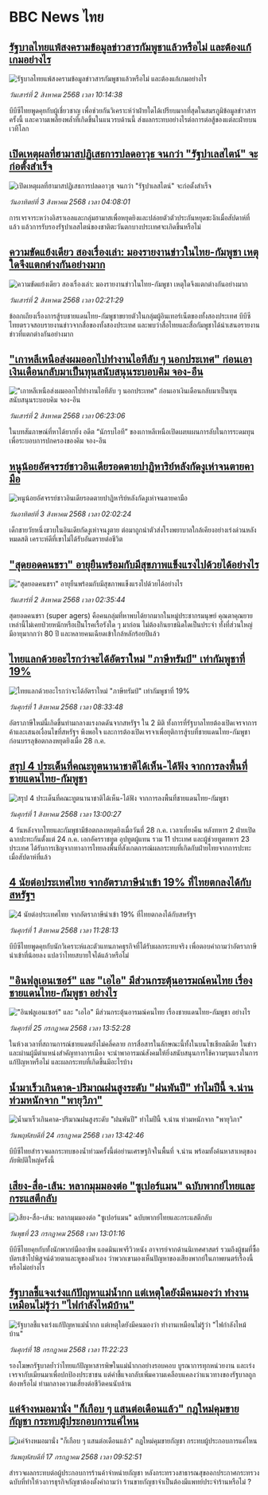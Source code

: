 # BBC News ไทย## [รัฐบาลไทยแพ้สงครามข้อมูลข่าวสารกัมพูชาแล้วหรือไม่ และต้องแก้เกมอย่างไร](https://www.bbc.com/thai/articles/cvgn9vln435o?at_medium=RSS&at_campaign=rss?at_campaign=githubrss)![รัฐบาลไทยแพ้สงครามข้อมูลข่าวสารกัมพูชาแล้วหรือไม่ และต้องแก้เกมอย่างไร](https://ichef.bbci.co.uk/ace/ws/240/cpsprodpb/5bec/live/4c94aa70-6f7a-11f0-af20-030418be2ca5.jpg)_วันเสาร์ที่ 2 สิงหาคม 2568 เวลา 10:14:38_บีบีซีไทยพูดคุยกับผู้เชี่ยวชาญ เพื่อช่วยกันวิเคราะห์ว่าฝ่ายใดได้เปรียบมากที่สุดในสมรภูมิข้อมูลข่าวสารครั้งนี้ และความเพลี่ยงพล้ำที่เกิดขึ้นในแนวรบด้านนี้ ส่งผลกระทบอย่างไรต่อการต่อสู้ของแต่ละฝ่ายบนเวทีโลก## [เปิดเหตุผลที่ฮามาสปฏิเสธการปลดอาวุธ จนกว่า "รัฐปาเลสไตน์" จะก่อตั้งสำเร็จ](https://www.bbc.com/thai/articles/c98ly234prjo?at_medium=RSS&at_campaign=rss?at_campaign=githubrss)![เปิดเหตุผลที่ฮามาสปฏิเสธการปลดอาวุธ จนกว่า "รัฐปาเลสไตน์" จะก่อตั้งสำเร็จ](https://ichef.bbci.co.uk/ace/ws/240/cpsprodpb/bccd/live/da2d7ce0-6fc5-11f0-8ffe-3df81ff67cb1.png)_วันอาทิตย์ที่ 3 สิงหาคม 2568 เวลา 04:08:01_การเจรจาระหว่างอิสราเอลและกลุ่มฮามาสเพื่อหยุดยิงและปล่อยตัวตัวประกันหยุดชะงักเมื่อสัปดาห์ที่แล้ว แล้วการรับรองรัฐปาเลสไตน์ของชาติตะวันตกบางประเทศจะเกิดขึ้นหรือไม่## [ความขัดแย้งเดียว สองเรื่องเล่า: มองรายงานข่าวในไทย-กัมพูชา เหตุใดจึงแตกต่างกันอย่างมาก](https://www.bbc.com/thai/articles/ckgj9nj8q2yo?at_medium=RSS&at_campaign=rss?at_campaign=githubrss)![ความขัดแย้งเดียว สองเรื่องเล่า: มองรายงานข่าวในไทย-กัมพูชา เหตุใดจึงแตกต่างกันอย่างมาก](https://ichef.bbci.co.uk/ace/ws/240/cpsprodpb/c720/live/35ac2d10-6f48-11f0-af20-030418be2ca5.jpg)_วันเสาร์ที่ 2 สิงหาคม 2568 เวลา 02:21:29_ข้อถกเถียงเรื่องการสู้รบชายแดนไทย-กัมพูชาขยายตัวในกลุ่มผู้อินเทอร์เน็ตของทั้งสองประเทศ บีบีซีไทยตรวจสอบรายงานข่าวจากสื่อของทั้งสองประเทศ และพบว่าสื่อไทยและสื่อกัมพูชาได้นำเสนอรายงานข่าวที่แตกต่างกันอย่างมาก## ["เกาหลีเหนือส่งผมออกไปทำงานไอทีลับ ๆ นอกประเทศ" ก่อนเอาเงินเดือนกลับมาเป็นทุนสนับสนุนระบอบคิม จอง-อึน](https://www.bbc.com/thai/articles/c9vdmmw0v70o?at_medium=RSS&at_campaign=rss?at_campaign=githubrss)!["เกาหลีเหนือส่งผมออกไปทำงานไอทีลับ ๆ นอกประเทศ" ก่อนเอาเงินเดือนกลับมาเป็นทุนสนับสนุนระบอบคิม จอง-อึน](https://ichef.bbci.co.uk/ace/ws/240/cpsprodpb/eb33/live/32a26160-5900-11f0-b5c5-012c5796682d.jpg)_วันเสาร์ที่ 2 สิงหาคม 2568 เวลา 06:23:06_ในบทสัมภาษณ์ที่หาได้ยากยิ่ง อดีต “นักรบไอที” ของเกาหลีเหนือเปิดเผยแผนการลับในการระดมทุนเพื่อระบอบการปกครองของคิม จอง-อึน## [หนูน้อยอัศจรรย์ชาวอินเดียรอดตายปาฏิหาริย์หลังกัดงูเห่าจนตายคามือ](https://www.bbc.com/thai/articles/c39dl9n9nz4o?at_medium=RSS&at_campaign=rss?at_campaign=githubrss)![หนูน้อยอัศจรรย์ชาวอินเดียรอดตายปาฏิหาริย์หลังกัดงูเห่าจนตายคามือ](https://ichef.bbci.co.uk/ace/ws/240/cpsprodpb/8e97/live/3c3d8610-6bab-11f0-af20-030418be2ca5.jpg)_วันอาทิตย์ที่ 3 สิงหาคม 2568 เวลา 02:02:24_เด็กชายวัยหนึ่งขวบในอินเดียกัดงูเห่าจนงูตาย ต่อมาถูกนำตัวส่งโรงพยาบาลใกล้เคียงอย่างเร่งด่วนหลังหมดสติ เคราะห์ดีที่เขาไม่ได้รับอันตรายต่อชีวิต## ["สุดยอดคนชรา" อายุยืนพร้อมกับมีสุขภาพแข็งแรงไปด้วยได้อย่างไร](https://www.bbc.com/thai/articles/cvgnl2g9grno?at_medium=RSS&at_campaign=rss?at_campaign=githubrss)!["สุดยอดคนชรา" อายุยืนพร้อมกับมีสุขภาพแข็งแรงไปด้วยได้อย่างไร](https://ichef.bbci.co.uk/ace/ws/240/cpsprodpb/d19e/live/1f7fa8a0-6642-11f0-8dbd-f3d32ebd3327.jpg)_วันเสาร์ที่ 2 สิงหาคม 2568 เวลา 02:35:44_สุดยอดคนชรา (super agers) คือคนกลุ่มที่หาพบได้ยากมากในหมู่ประชากรมนุษย์ คุณตาคุณยายเหล่านี้ไม่เคยป่วยหนักหรือเป็นโรคเรื้อรังใด ๆ มาก่อน ไม่ต้องกินยาชนิดใดเป็นประจำ ทั้งที่ส่วนใหญ่มีอายุมากกว่า 80 ปี และหลายคนเฉียดเข้าใกล้หลักร้อยปีแล้ว## [ไทยแลกด้วยอะไรกว่าจะได้อัตราใหม่ "ภาษีทรัมป์" เท่ากัมพูชาที่ 19%](https://www.bbc.com/thai/articles/c2djxzkrgjwo?at_medium=RSS&at_campaign=rss?at_campaign=githubrss)![ไทยแลกด้วยอะไรกว่าจะได้อัตราใหม่ "ภาษีทรัมป์" เท่ากัมพูชาที่ 19%](https://ichef.bbci.co.uk/ace/ws/240/cpsprodpb/e76c/live/865662d0-6e76-11f0-89ea-4d6f9851f623.png)_วันศุกร์ที่ 1 สิงหาคม 2568 เวลา 08:33:48_อัตราภาษีใหม่นี้เกิดขึ้นท่ามกลางแรงกดดันจากสหรัฐฯ ใน 2 มิติ ทั้งการที่รัฐบาลไทยต้องเปิดเจรจาการค้าและเสนอเงื่อนไขที่สหรัฐฯ พึงพอใจ และการต้องเปิดเจรจาเพื่อยุติการสู้รบที่ชายแดนไทย-กัมพูชา ก่อนบรรลุข้อตกลงหยุดยิงเมื่อ 28 ก.ค.## [สรุป 4 ประเด็นที่คณะทูตนานาชาติได้เห็น-ได้ฟัง จากการลงพื้นที่ชายแดนไทย-กัมพูชา](https://www.bbc.com/thai/articles/c4gz3dyjv0ro?at_medium=RSS&at_campaign=rss?at_campaign=githubrss)![สรุป 4 ประเด็นที่คณะทูตนานาชาติได้เห็น-ได้ฟัง จากการลงพื้นที่ชายแดนไทย-กัมพูชา](https://ichef.bbci.co.uk/ace/ws/240/cpsprodpb/2d8a/live/66783a10-6ed5-11f0-af20-030418be2ca5.jpg)_วันศุกร์ที่ 1 สิงหาคม 2568 เวลา 13:00:27_4 วันหลังจากไทยและกัมพูชามีข้อตกลงหยุดยิงเมื่อวันที่ 28 ก.ค. เวลาเที่ยงคืน หลังทหาร 2 ฝ่ายเปิดฉากปะทะกันตั้งแต่ 24 ก.ค. เอกอัครราชทูต อุปทูตผู้แทน รวม 11 ประเทศ และผู้ช่วยทูตทหาร 23 ประเทศ ได้รับการเชิญจากทางการไทยลงพื้นที่สังเกตการณ์ผลกระทบที่เกิดกับฝ่ายไทยจากการปะทะเมื่อสัปดาห์ที่แล้ว## [4 นัยต่อประเทศไทย จากอัตราภาษีนำเข้า 19% ที่ไทยตกลงได้กับสหรัฐฯ](https://www.bbc.com/thai/articles/c93982k10k5o?at_medium=RSS&at_campaign=rss?at_campaign=githubrss)![4 นัยต่อประเทศไทย จากอัตราภาษีนำเข้า 19% ที่ไทยตกลงได้กับสหรัฐฯ](https://ichef.bbci.co.uk/ace/ws/240/cpsprodpb/c593/live/72a04090-6ebb-11f0-af20-030418be2ca5.jpg)_วันศุกร์ที่ 1 สิงหาคม 2568 เวลา 11:28:13_บีบีซีไทยพูดคุยกับนักวิเคราะห์และตัวแทนภาคธุรกิจที่ได้รับผลกระทบจริง เพื่อตอบคำถามว่าอัตราภาษีนำเข้าที่น้อยลง แปลว่าไทยสบายใจได้แล้วหรือไม่## ["อินฟลูเอนเซอร์" และ "เอไอ" มีส่วนกระตุ้นอารมณ์คนไทย เรื่องชายแดนไทย-กัมพูชา อย่างไร](https://www.bbc.com/thai/articles/cj0m0d7gm88o?at_medium=RSS&at_campaign=rss?at_campaign=githubrss)!["อินฟลูเอนเซอร์" และ "เอไอ" มีส่วนกระตุ้นอารมณ์คนไทย เรื่องชายแดนไทย-กัมพูชา อย่างไร](https://ichef.bbci.co.uk/ace/ws/240/cpsprodpb/f22e/live/76f14110-695e-11f0-89ea-4d6f9851f623.jpg)_วันศุกร์ที่ 25 กรกฎาคม 2568 เวลา 13:52:28_ในห้วงเวลาที่สถานการณ์ชายแดนยังไม่คลี่คลาย การสื่อสารในลักษณะนี้ทั้งในบนโซเชียลมีเดีย ในข่าว และผ่านผู้มีตำแหน่งสำคัญทางการเมือง จะนำพาอารมณ์สังคมให้ยิ่งสนับสนุนการใช้ความรุนแรงในการแก้ปัญหาหรือไม่ และผลกระทบที่เกิดขึ้นมีอะไรบ้าง## [น้ำมาเร็วเกินคาด-ปริมาณฝนสูงระดับ "ฝนพันปี" ทำไมปีนี้ จ.น่าน ท่วมหนักจาก "พายุวิภา"](https://www.bbc.com/thai/articles/c3ene8x44yno?at_medium=RSS&at_campaign=rss?at_campaign=githubrss)![น้ำมาเร็วเกินคาด-ปริมาณฝนสูงระดับ "ฝนพันปี" ทำไมปีนี้ จ.น่าน ท่วมหนักจาก "พายุวิภา"](https://ichef.bbci.co.uk/ace/ws/240/cpsprodpb/6acf/live/6eba5ce0-68b2-11f0-af20-030418be2ca5.jpg)_วันพฤหัสบดีที่ 24 กรกฎาคม 2568 เวลา 13:42:46_บีบีซีไทยสำรวจผลกระทบของน้ำท่วมครั้งนี้ต่อย่านเศรษฐกิจในพื้นที่ จ.น่าน พร้อมทั้งค้นหาสาเหตุของภัยพิบัติใหญ่ครั้งนี้## [เสียง-สื่อ-เส้น: หลากมุมมองต่อ "ซูเปอร์แมน" ฉบับพากย์ไทยและกระแสตีกลับ](https://www.bbc.com/thai/articles/cvgnj92pnlxo?at_medium=RSS&at_campaign=rss?at_campaign=githubrss)![เสียง-สื่อ-เส้น: หลากมุมมองต่อ "ซูเปอร์แมน" ฉบับพากย์ไทยและกระแสตีกลับ](https://ichef.bbci.co.uk/ace/ws/240/cpsprodpb/bb38/live/df77d270-663f-11f0-89ea-4d6f9851f623.jpg)_วันพุธที่ 23 กรกฎาคม 2568 เวลา 13:01:16_บีบีซีไทยคุยกับทั้งนักพากย์มืออาชีพ แอดมินเพจรีวิวหนัง อาจารย์จากด้านนิเทศศาสตร์ รวมถึงผู้ชมที่ซื้อบัตรเข้าไปพิสูจน์ด้วยตาและหูของตัวเอง ว่าพวกเขามองเห็นปัญหาของเสียงพากย์ในภาพยนตร์เรื่องนี้หรือไม่อย่างไร## [รัฐบาลชี้แจงเร่งแก้ปัญหาแม่น้ำกก แต่เหตุใดยังมีคนมองว่า ทำงานเหมือนไม่รู้ว่า "ไฟกำลังไหม้บ้าน"](https://www.bbc.com/thai/articles/cd6g9wp43w9o?at_medium=RSS&at_campaign=rss?at_campaign=githubrss)![รัฐบาลชี้แจงเร่งแก้ปัญหาแม่น้ำกก แต่เหตุใดยังมีคนมองว่า ทำงานเหมือนไม่รู้ว่า "ไฟกำลังไหม้บ้าน"](https://ichef.bbci.co.uk/ace/ws/240/cpsprodpb/f1f1/live/1b6aa550-63c0-11f0-af20-030418be2ca5.jpg)_วันศุกร์ที่ 18 กรกฎาคม 2568 เวลา 11:22:23_รองโฆษกรัฐบาลย้ำว่าไทยแก้ปัญหาสารพิษในแม่น้ำกกอย่างรอบคอบ บูรณาการทุกหน่วยงาน และเร่งเจรจากับเมียนมาเพื่อปกป้องประชาชน แต่คำชี้แจงกลับเพิ่มความเคลือบแคลงว่าแนวทางของรัฐบาลถูกต้องหรือไม่ ท่ามกลางความเสี่ยงต่อชีวิตคนนับล้าน## [แค่จ้างหมอมานั่ง "ก็เกือบ ๆ แสนต่อเดือนแล้ว" กฎใหม่คุมขายกัญชา กระทบผู้ประกอบการแค่ไหน](https://www.bbc.com/thai/articles/cy0w644x4ego?at_medium=RSS&at_campaign=rss?at_campaign=githubrss)![แค่จ้างหมอมานั่ง "ก็เกือบ ๆ แสนต่อเดือนแล้ว" กฎใหม่คุมขายกัญชา กระทบผู้ประกอบการแค่ไหน](https://ichef.bbci.co.uk/ace/ws/240/cpsprodpb/92fa/live/14fb3c50-62b4-11f0-83d2-4f671b8c1523.jpg)_วันพฤหัสบดีที่ 17 กรกฎาคม 2568 เวลา 09:52:51_สำรวจผลกระทบต่อผู้ประกอบการร้านค้าจำหน่ายกัญชา หลังกระทรวงสาธารณสุขออกประกาศกระทรวงฉบับที่ทำให้วงการธุรกิจกัญชาต้องตั้งคำถามว่า ร้านขายกัญชาจำเป็นต้องมีแพทย์ประจำร้านหรือไม่ ?